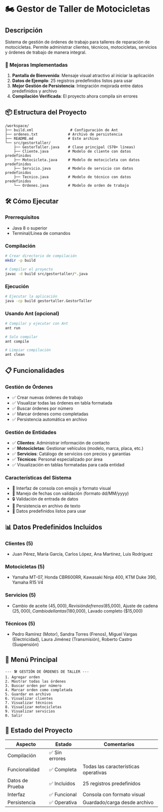 # 🏍️ Gestor de Taller de Motocicletas

## Descripción
Sistema de gestión de órdenes de trabajo para talleres de reparación de motocicletas. Permite administrar clientes, técnicos, motocicletas, servicios y órdenes de trabajo de manera integral.

### 🚀 Mejoras Implementadas
1. **Pantalla de Bienvenida**: Mensaje visual atractivo al iniciar la aplicación
2. **Datos de Ejemplo**: 25 registros predefinidos listos para usar
3. **Mejor Gestión de Persistencia**: Integración mejorada entre datos predefinidos y archivo
4. **Compilación Verificada**: El proyecto ahora compila sin errores

## 📦 Estructura del Proyecto
```
/workspace/
├── build.xml                 # Configuración de Ant
├── ordenes.txt              # Archivo de persistencia
├── README.md                # Este archivo
└── src/gestortaller/
    ├── GestorTaller.java    # Clase principal (570+ líneas)
    ├── Cliente.java         # Modelo de cliente con datos predefinidos
    ├── Motocicleta.java     # Modelo de motocicleta con datos predefinidos
    ├── Servicio.java        # Modelo de servicio con datos predefinidos
    ├── Tecnico.java         # Modelo de técnico con datos predefinidos
    └── Ordenes.java         # Modelo de orden de trabajo
```

## 🛠️ Cómo Ejecutar

### Prerrequisitos
- Java 8 o superior
- Terminal/Línea de comandos

### Compilación
```bash
# Crear directorio de compilación
mkdir -p build

# Compilar el proyecto
javac -d build src/gestortaller/*.java
```

### Ejecución
```bash
# Ejecutar la aplicación
java -cp build gestortaller.GestorTaller
```

### Usando Ant (opcional)
```bash
# Compilar y ejecutar con Ant
ant run

# Solo compilar
ant compile

# Limpiar compilación
ant clean
```

## 📋 Funcionalidades

### Gestión de Órdenes
- ✅ Crear nuevas órdenes de trabajo
- ✅ Visualizar todas las órdenes en tabla formatada
- ✅ Buscar órdenes por número
- ✅ Marcar órdenes como completadas
- ✅ Persistencia automática en archivo

### Gestión de Entidades
- ✅ **Clientes**: Administrar información de contacto
- ✅ **Motocicletas**: Gestionar vehículos (modelo, marca, placa, etc.)
- ✅ **Servicios**: Catálogo de servicios con precios y garantías
- ✅ **Técnicos**: Personal especializado por área
- ✅ Visualización en tablas formatadas para cada entidad

### Características del Sistema
- 🎨 Interfaz de consola con emojis y formato visual
- 📅 Manejo de fechas con validación (formato dd/MM/yyyy)
- 🔒 Validación de entrada de datos
- 💾 Persistencia en archivo de texto
- 🚀 Datos predefinidos listos para usar

## 📊 Datos Predefinidos Incluidos

### Clientes (5)
- Juan Pérez, María García, Carlos López, Ana Martínez, Luis Rodríguez

### Motocicletas (5)
- Yamaha MT-07, Honda CBR600RR, Kawasaki Ninja 400, KTM Duke 390, Yamaha R15 V4

### Servicios (5)
- Cambio de aceite ($45,000), Revisión de frenos ($85,000), Ajuste de cadena ($25,000), Cambio de llantas ($180,000), Lavado completo ($15,000)

### Técnicos (5)
- Pedro Ramírez (Motor), Sandra Torres (Frenos), Miguel Vargas (Electricidad), Laura Jiménez (Transmisión), Roberto Castro (Suspensión)

## 🎯 Menú Principal
```
--- 🛠️ GESTIÓN DE ÓRDENES DE TALLER ---
1. Agregar orden
2. Mostrar todas las órdenes
3. Buscar orden por número
4. Marcar orden como completada
5. Guardar en archivo
6. Visualizar clientes
7. Visualizar técnicos
8. Visualizar motocicletas
9. Visualizar servicios
0. Salir
```

## 🔧 Estado del Proyecto

| Aspecto | Estado | Comentarios |
|---------|--------|-------------|
| Compilación | ✅ Sin errores |
| Funcionalidad | ✅ Completa | Todas las características operativas |
| Datos de Prueba | ✅ Incluidos | 25 registros predefinidos |
| Interfaz | ✅ Funcional | Consola con formato visual |
| Persistencia | ✅ Operativa | Guardado/carga desde archivo |

